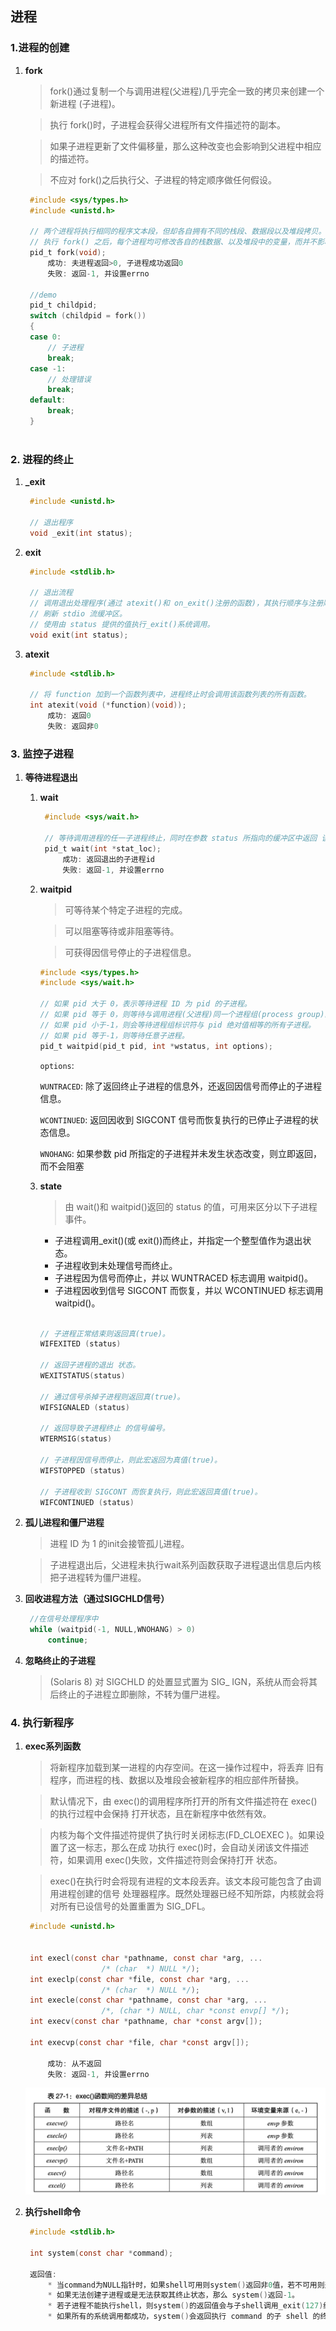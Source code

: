 ## 进程

### 1.进程的创建

1. **fork**
   
   > fork()通过复制一个与调用进程(父进程)几乎完全一致的拷贝来创建一个新进程 (子进程)。
    
   > 执行 fork()时，子进程会获得父进程所有文件描述符的副本。

   > 如果子进程更新了文件偏移量，那么这种改变也会影响到父进程中相应的描述符。

   > 不应对 fork()之后执行父、子进程的特定顺序做任何假设。

   ```c
    #include <sys/types.h>
    #include <unistd.h>

    // 两个进程将执行相同的程序文本段，但却各自拥有不同的栈段、数据段以及堆段拷贝。子进程的栈、数据以及栈段开始时是对父进程内存相应各部分的完全复制。
    // 执行 fork() 之后，每个进程均可修改各自的栈数据、以及堆段中的变量，而并不影响另一进程。
    pid_t fork(void);
        成功: 夫进程返回>0, 子进程成功返回0
        失败: 返回-1, 并设置errno
    
    //demo 
    pid_t childpid;
    switch (childpid = fork())
    {
    case 0:
        // 子进程
        break;
    case -1:
        // 处理错误
        break;
    default:
        break;
    }
    
   ```

### 2. 进程的终止

1. **_exit**
   
   ```c
    #include <unistd.h>

    // 退出程序
    void _exit(int status);
   ```

2. **exit**

   ```c
    #include <stdlib.h>
    
    // 退出流程
    // 调用退出处理程序(通过 atexit()和 on_exit()注册的函数)，其执行顺序与注册顺序相反
    // 刷新 stdio 流缓冲区。
    // 使用由 status 提供的值执行_exit()系统调用。
    void exit(int status);
   ```
3. **atexit**
   
   ```c
    #include <stdlib.h>

    // 将 function 加到一个函数列表中，进程终止时会调用该函数列表的所有函数。
    int atexit(void (*function)(void));
        成功: 返回0
        失败: 返回非0
   ```

### 3. 监控子进程

1. **等待进程退出**

   1. **wait**
   
       ```c
        #include <sys/wait.h>
        
        // 等待调用进程的任一子进程终止，同时在参数 status 所指向的缓冲区中返回 该子进程的终止状态。
        pid_t wait(int *stat_loc);
            成功: 返回退出的子进程id
            失败: 返回-1, 并设置errno
       ```

   2. **waitpid**
    
       > 可等待某个特定子进程的完成。

       > 可以阻塞等待或非阻塞等待。
       
       > 可获得因信号停止的子进程信息。

       ```c
       #include <sys/types.h>
       #include <sys/wait.h>
       
       // 如果 pid 大于 0，表示等待进程 ID 为 pid 的子进程。
       // 如果 pid 等于 0，则等待与调用进程(父进程)同一个进程组(process group)的所有 子进程。
       // 如果 pid 小于-1，则会等待进程组标识符与 pid 绝对值相等的所有子进程。
       // 如果 pid 等于-1，则等待任意子进程。
       pid_t waitpid(pid_t pid, int *wstatus, int options);
       ```

       `options`:
       
       `WUNTRACED`: 除了返回终止子进程的信息外，还返回因信号而停止的子进程信息。

       `WCONTINUED`: 返回因收到 SIGCONT 信号而恢复执行的已停止子进程的状态信息。
        
       `WNOHANG`: 如果参数 pid 所指定的子进程并未发生状态改变，则立即返回，而不会阻塞
    
   3. **state**
      > 由 wait()和 waitpid()返回的 status 的值，可用来区分以下子进程事件。
       - 子进程调用_exit()(或 exit())而终止，并指定一个整型值作为退出状态。
       - 子进程收到未处理信号而终止。
       - 子进程因为信号而停止，并以 WUNTRACED 标志调用 waitpid()。
       - 子进程因收到信号 SIGCONT 而恢复，并以 WCONTINUED 标志调用 waitpid()。
  
        <br />

        ```c
        // 子进程正常结束则返回真(true)。
        WIFEXITED (status)

        // 返回子进程的退出 状态。
        WEXITSTATUS(status)

        // 通过信号杀掉子进程则返回真(true)。
        WIFSIGNALED (status)

        // 返回导致子进程终止 的信号编号。
        WTERMSIG(status)

        // 子进程因信号而停止，则此宏返回为真值(true)。 
        WIFSTOPPED (status)

        // 子进程收到 SIGCONT 而恢复执行，则此宏返回真值(true)。
        WIFCONTINUED (status)
        ```

2. **孤儿进程和僵尸进程**
   
   > 进程 ID 为 1 的init会接管孤儿进程。

   > 子进程退出后，父进程未执行wait系列函数获取子进程退出信息后内核把子进程转为僵尸进程。

3. **回收进程方法（通过SIGCHLD信号）**
   
   ```c
    //在信号处理程序中
    while (waitpid(-1, NULL,WNOHANG) > 0)
        continue;
   ```

4. **忽略终止的子进程**
   
   > (Solaris 8) 对 SIGCHLD 的处置显式置为 SIG_ IGN，系统从而会将其后终止的子进程立即删除，不转为僵尸进程。

### 4. 执行新程序

1. **exec系列函数**
   
   > 将新程序加载到某一进程的内存空间。在这一操作过程中，将丢弃 旧有程序，而进程的栈、数据以及堆段会被新程序的相应部件所替换。

   > 默认情况下，由 exec()的调用程序所打开的所有文件描述符在 exec()的执行过程中会保持 打开状态，且在新程序中依然有效。

   > 内核为每个文件描述符提供了执行时关闭标志(FD_CLOEXEC )。如果设置了这一标志，那么在成 功执行 exec()时，会自动关闭该文件描述符，如果调用 exec()失败，文件描述符则会保持打开 状态。

   > exec()在执行时会将现有进程的文本段丢弃。该文本段可能包含了由调用进程创建的信号 处理器程序。既然处理器已经不知所踪，内核就会将对所有已设信号的处置重置为 SIG_DFL。

   ```c
    #include <unistd.h>


    int execl(const char *pathname, const char *arg, ...
                    /* (char  *) NULL */);
    int execlp(const char *file, const char *arg, ...
                    /* (char  *) NULL */);
    int execle(const char *pathname, const char *arg, ...
                    /*, (char *) NULL, char *const envp[] */);
    int execv(const char *pathname, char *const argv[]);

    int execvp(const char *file, char *const argv[]);

        成功: 从不返回
        失败: 返回-1, 并设置errno
   ```

   ![alt text](<image-9.png>)
2. **执行shell命令**
   
   ```c
    #include <stdlib.h>

    int system(const char *command);

    返回值:
        * 当command为NULL指针时，如果shell可用则system()返回非0值，若不可用则返回0。
        * 如果无法创建子进程或是无法获取其终止状态，那么 system()返回-1。
        * 若子进程不能执行shell，则system()的返回值会与子shell调用_exit(127)终止时一样。
        * 如果所有的系统调用都成功，system()会返回执行 command 的子 shell 的终止状态。

   ```
   